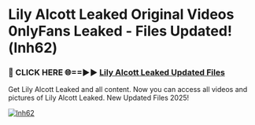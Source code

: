 # Lily Alcott Leaked Original Videos 0nlyFans Leaked - Files Updated! (lnh62)

<h3>🔴 CLICK HERE 🌐==►► <a href="https://tinyurl.com/2jnfzry5" rel="nofollow">Lily Alcott Leaked Updated Files</a></h3>

Get Lily Alcott Leaked and all content. Now you can access all videos and pictures of Lily Alcott Leaked. New Updated Files 2025!

[![lnh62](https://i.imgur.com/GyGTBgg.gif)](https://tinyurl.com/2jnfzry5)
